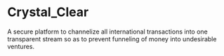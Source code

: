 # Crystal_Clear
A secure platform to channelize all international transactions into one transparent stream so as to prevent funneling of money into undesirable ventures.
